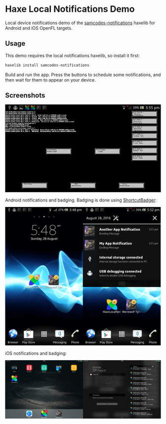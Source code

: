 # Haxe Local Notifications Demo

Local device notifications demo of the [samcodes-notifications](https://github.com/Tw1ddle/samcodes-notifications) haxelib for Android and iOS OpenFL targets.

## Usage

This demo requires the local notifications haxelib, so install it first:

```bash
haxelib install samcodes-notifications
```

Build and run the app. Press the buttons to schedule some notifications, and then wait for them to appear on your device.

## Screenshots

![Screenshot of demo app](https://github.com/Tw1ddle/samcodes-notifications-demo/blob/master/screenshots/notification-demo.png?raw=true "Notification Demo")

Android notifications and badging. Badging is done using [ShortcutBadger](https://github.com/leolin310148/ShortcutBadger):

![Screenshot of Android local notification](https://github.com/Tw1ddle/samcodes-notifications-demo/blob/master/screenshots/notification-android.png?raw=true "Notification Android")

iOS notifications and badging:

![Screenshot of iOS local notification](https://github.com/Tw1ddle/samcodes-notifications-demo/blob/master/screenshots/notification-ios.png?raw=true "Notification iOS")